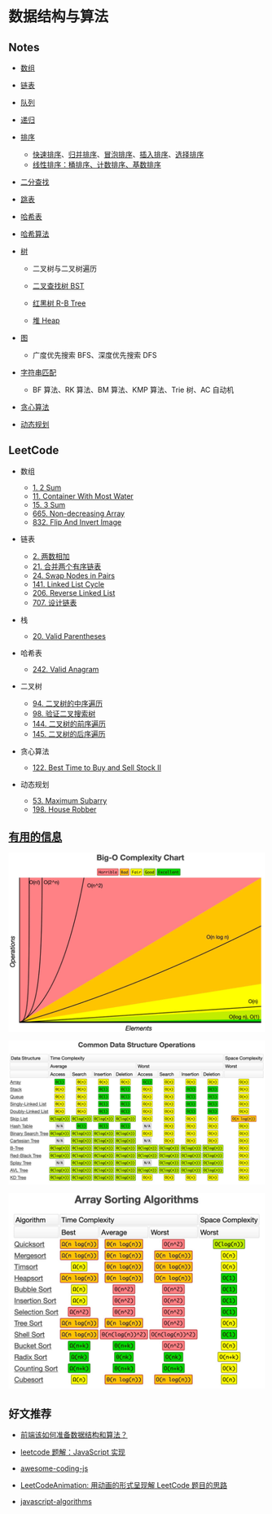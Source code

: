 # 数据结构与算法

## Notes

- [数组](/Notes/数组.md)

- [链表](/Notes/链表.md)

- [队列](/Notes/队列.md)

- [递归](/Notes/递归.md)

- [排序](/Notes/Sort.md)

  - [快速排序](/Notes/Sort/QuickSort.md)、[归并排序](/Notes/Sort/MergeSort.md)、[冒泡排序](/Notes/Sort/BubbleSort.md)、[插入排序](/Notes/Sort/InsertionSort.md)、[选择排序](/Notes/Sort/SelectionSort.md)
  - [线性排序：桶排序、计数排序、基数排序](/Notes/Sort/LinearSort.md)

- [二分查找](/Notes/BinarySearch.md)

- [跳表](/Notes/跳表.md)

- [哈希表](/Notes/HashTable.md)

- [哈希算法](/Notes/哈希算法.md)

- [树](/Notes/二叉树.md)

  - 二叉树与二叉树遍历

  - [二叉查找树 BST](/Notes/二叉查找树BST.md)

  - [红黑树 R-B Tree](/Notes/红黑树R-B-Tree.md)

  - [堆 Heap](/Notes/堆Heap.md)

* [图](/Notes/图.md)

  - 广度优先搜索 BFS、深度优先搜索 DFS

* [字符串匹配](/Notes/字符串匹配.md)

  - BF 算法、RK 算法、BM 算法、KMP 算法、Trie 树、AC 自动机

* [贪心算法](/Notes/贪心算法.md)

* [动态规划](/Notes/动态规划.md)

## LeetCode

- 数组

  - [1. 2 Sum](/LeetCode/1_TwoSum.js)
  - [11. Container With Most Water](/LeetCode/11_ContainerWithMostWater.js)
  - [15. 3 Sum](/LeetCode/15_3Sum.js)
  - [665. Non-decreasing Array](/LeetCode/665_NondecreasingArray.js)
  - [832. Flip And Invert Image](/LeetCode/832_FlipAndInvertImage.js)

- 链表

  - [2. 两数相加](/LeetCode/2_AddTwoNumbers.js)
  - [21. 合并两个有序链表](/LeetCode/21_MergeTwoSortedLists.js)
  - [24. Swap Nodes in Pairs](/LeetCode/24_SwapNodesInPairs.js)
  - [141. Linked List Cycle](/LeetCode/141_LinkedListCycle.js)
  - [206. Reverse Linked List](/LeetCode/206_ReverseLinkedList.js)
  - [707. 设计链表](/LeetCode/707_DesignLinkedList.js)

- 栈

  - [20. Valid Parentheses](/LeetCode/20_ValidParentheses.js)

- 哈希表

  - [242. Valid Anagram](/LeetCode/242_ValidAnagram.js)

- 二叉树

  - [94. 二叉树的中序遍历](/LeetCode/94_BinaryTreeInorderTraversal.js)
  - [98. 验证二叉搜索树](/LeetCode/98_ValidateBinarySearchTree.js)
  - [144. 二叉树的前序遍历](/LeetCode/144_BinaryTreePreorderTraversal.js)
  - [145. 二叉树的后序遍历](/LeetCode/145_BinaryTreePostorderTraversal.js)

- 贪心算法

  - [122. Best Time to Buy and Sell Stock II](/LeetCode/122_BestTimetoBuyandSellStockII.js)

- 动态规划

  - [53. Maximum Subarry](/LeetCode/53_MaximumSubarray.js)
  - [198. House Robber](/LeetCode/198_HouseRobber.js)

## [有用的信息](https://www.bigocheatsheet.com/)

![](/Assets/images/Big-O_Complexity_Chart.png)

![](/Assets/images/Common_Data_Structure_Operations.png)

![](/Assets/images/Array_Sorting_Algorithms.png)

<!-- ## [数据结构与算法之美](https://time.geekbang.org/column/126)

1. 如何抓住重点，系统高效的学习数据结构与算法

   - [数据结构与算法大纲](/MindMap/Geek/知识图谱.jpg)
   - [20 个基本知识点](/Notes/Geek/01.20个基本知识点.md)
   - [学习技巧](/Notes/Geek/01.学习技巧.md)

2. [学习书单](/MindMap/Geek/学习书单.jpg)

3. 复杂度分析（上）：如何分析、统计算法的执行效率和资源消耗？

   - [大 O 复杂度表示法](/Notes/Geek/03.大O复杂度表示法.md)
   - [时间复杂度分析](/Notes/Geek/03.时间复杂度分析.md)
   - [常用的几种时间复杂度曲线图](/MindMap/Geek/常用的几种时间复杂度曲线图.jpg)
   - [几种常见时间复杂度实例分析](/Notes/Geek/03.几种常见时间复杂度实例分析.md)

4. [复杂度分析（下）：浅析最好、最坏、平均、均摊时间复杂度](/Notes/Geek/04.最好、最坏、平均、均摊时间复杂度.md)

5. [数组](/Notes/Geek/05.数组.md)

7. [栈](/Notes/Geek/07.栈.md)

8. [队列](/Notes/Geek/08.队列.md)

9. [递归](/Notes/Geek/09.递归.md)  -->

## 好文推荐

- [前端该如何准备数据结构和算法？](https://juejin.im/post/5d5b307b5188253da24d3cd1)

- [leetcode 题解：JavaScript 实现](https://github.com/azl397985856/leetcode)

- [awesome-coding-js](https://github.com/ConardLi/awesome-coding-js)

- [LeetCodeAnimation: 用动画的形式呈现解 LeetCode 题目的思路](https://github.com/MisterBooo/LeetCodeAnimation)

- [javascript-algorithms](https://github.com/trekhleb/javascript-algorithms)
